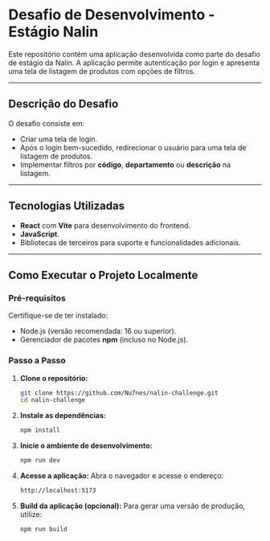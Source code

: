 # Desafio de Desenvolvimento - Estágio Nalin

Este repositório contém uma aplicação desenvolvida como parte do desafio de estágio da Nalin. A aplicação permite autenticação por login e apresenta uma tela de listagem de produtos com opções de filtros.

---

## Descrição do Desafio

O desafio consiste em:

-   Criar uma tela de login.
-   Após o login bem-sucedido, redirecionar o usuário para uma tela de listagem de produtos.
-   Implementar filtros por **código**, **departamento** ou **descrição** na listagem.

---

## Tecnologias Utilizadas

-   **React** com **Vite** para desenvolvimento do frontend.
-   **JavaScript**.
-   Bibliotecas de terceiros para suporte e funcionalidades adicionais.

---

## Como Executar o Projeto Localmente

### Pré-requisitos

Certifique-se de ter instalado:

-   Node.js (versão recomendada: 16 ou superior).
-   Gerenciador de pacotes **npm** (incluso no Node.js).

### Passo a Passo

1. **Clone o repositório:**

    ```bash
    git clone https://github.com/Nu7nes/nalin-challenge.git
    cd nalin-challenge
    ```

2. **Instale as dependências:**

    ```bash
    npm install
    ```

3. **Inicie o ambiente de desenvolvimento:**

    ```bash
    npm run dev
    ```


4. **Acesse a aplicação:** Abra o navegador e acesse o endereço:
    ```bash
    http://localhost:5173
    ```

5. **Build da aplicação (opcional):** Para gerar uma versão de produção, utilize:

    ```bash
    npm run build
    ```
